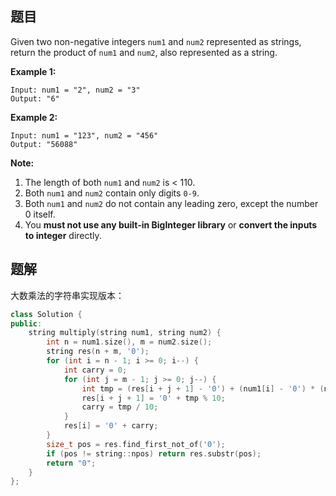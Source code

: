 ## 题目

Given two non-negative integers `num1` and `num2` represented as strings, return the product of `num1` and `num2`, also represented as a string.

**Example 1:**

```
Input: num1 = "2", num2 = "3"
Output: "6"
```

**Example 2:**

```
Input: num1 = "123", num2 = "456"
Output: "56088"
```

**Note:**

1. The length of both `num1` and `num2` is < 110.
2. Both `num1` and `num2` contain only digits `0-9`.
3. Both `num1` and `num2` do not contain any leading zero, except the number 0 itself.
4. You **must not use any built-in BigInteger library** or **convert the inputs to integer** directly.



## 题解

大数乘法的字符串实现版本：

```cpp
class Solution {
public:
    string multiply(string num1, string num2) {
        int n = num1.size(), m = num2.size();
        string res(n + m, '0');
        for (int i = n - 1; i >= 0; i--) {
            int carry = 0;
            for (int j = m - 1; j >= 0; j--) {
                int tmp = (res[i + j + 1] - '0') + (num1[i] - '0') * (num2[j] - '0') + carry;
                res[i + j + 1] = '0' + tmp % 10;
                carry = tmp / 10;
            }
            res[i] = '0' + carry;
        }
        size_t pos = res.find_first_not_of('0');
        if (pos != string::npos) return res.substr(pos);
        return "0";
    }
};
```
